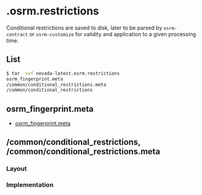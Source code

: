 # .osrm.restrictions
Conditional restrictions are saved to disk, later to be parsed by `osrm-contract` or `osrm-customize` for validity and application to a given processing time.
 

## List

```bash
$ tar -xvf nevada-latest.osrm.restrictions
osrm_fingerprint.meta
/common/conditional_restrictions.meta
/common/conditional_restrictions
```

## osrm_fingerprint.meta
- [osrm_fingerprint.meta](./fingerprint.md)

## /common/conditional_restrictions, /common/conditional_restrictions.meta

### Layout


### Implementation

